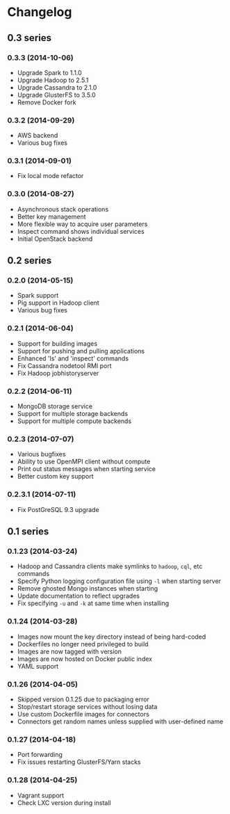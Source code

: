 # Changelog

## 0.3 series

### 0.3.3 (2014-10-06)

- Upgrade Spark to 1.1.0
- Upgrade Hadoop to 2.5.1
- Upgrade Cassandra to 2.1.0
- Upgrade GlusterFS to 3.5.0
- Remove Docker fork

### 0.3.2 (2014-09-29)

- AWS backend
- Various bug fixes

### 0.3.1 (2014-09-01)

- Fix local mode refactor
	
### 0.3.0 (2014-08-27)

- Asynchronous stack operations
- Better key management
- More flexible way to acquire user parameters
- Inspect command shows individual services
- Initial OpenStack backend

## 0.2 series

### 0.2.0 (2014-05-15)

- Spark support
- Pig support in Hadoop client
- Various bug fixes

### 0.2.1 (2014-06-04)

- Support for building images
- Support for pushing and pulling applications
- Enhanced  'ls' and 'inspect' commands
- Fix Cassandra nodetool RMI port
- Fix Hadoop jobhistoryserver

### 0.2.2 (2014-06-11)

- MongoDB storage service
- Support for multiple storage backends
- Support for multiple compute backends

### 0.2.3 (2014-07-07)

- Various bugfixes
- Ability to use OpenMPI client without compute
- Print out status messages when starting service
- Better custom key support

### 0.2.3.1 (2014-07-11)

- Fix PostGreSQL 9.3 upgrade

## 0.1 series

### 0.1.23 (2014-03-24)

- Hadoop and Cassandra clients make symlinks to `hadoop`, `cql`, etc commands
- Specify Python logging configuration file using `-l` when starting server
- Remove ghosted Mongo instances when starting
- Update documentation to reflect upgrades
- Fix specifying `-u` and `-k` at same time when installing

### 0.1.24 (2014-03-28)

- Images now mount the key directory instead of being hard-coded
- Dockerfiles no longer need privileged to build
- Images are now tagged with version
- Images are now hosted on Docker public index
- YAML support

### 0.1.26 (2014-04-05)

- Skipped version 0.1.25 due to packaging error
- Stop/restart storage services without losing data
- Use custom Dockerfile images for connectors
- Connectors get random names unless supplied with user-defined name

### 0.1.27 (2014-04-18)

- Port forwarding
- Fix issues restarting GlusterFS/Yarn stacks

### 0.1.28 (2014-04-25)

- Vagrant support
- Check LXC version during install

